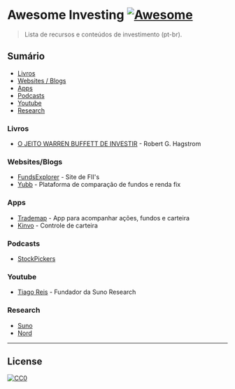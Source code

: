 ﻿# Awesome Investing  [![Awesome](https://cdn.rawgit.com/sindresorhus/awesome/d7305f38d29fed78fa85652e3a63e154dd8e8829/media/badge.svg)](https://github.com/sindresorhus/awesome)


> Lista de recursos e conteúdos de investimento (pt-br).

## Sumário

* [Livros](#livros)
* [Websites / Blogs](#websitesblogs)
* [Apps](#apps)
* [Podcasts](#podcasts)
* [Youtube](#youtube)
* [Research](#research)

### Livros

* [O JEITO WARREN BUFFETT DE INVESTIR](https://www.amazon.com.br/JEITO-WARREN-BUFFETT-INVESTIR-ebook/dp/B07S7DVYM9?tag=goog0ef-20&smid=A18CNA8NWQSYHH) - Robert G. Hagstrom

### Websites/Blogs

* [FundsExplorer](https://www.fundsexplorer.com.br/) - Site de FII's
* [Yubb](https://yubb.com.br/) - Plataforma de comparação de fundos e renda fix

### Apps

* [Trademap](https://trademap.com.br/) - App para acompanhar ações, fundos e carteira
* [Kinvo](https://www.kinvo.com.br/) - Controle de carteira

### Podcasts

* [StockPickers](https://open.spotify.com/show/0OKark671tCbUyszCSs5Ff) 

### Youtube

* [Tiago Reis](https://www.youtube.com/channel/UCwONybZQdULFV_ts2911Rqg) - Fundador da Suno Research

### Research

* [Suno](https://www.sunoresearch.com.br/) 
* [Nord](https://www.nordresearch.com.br/) 

-----

## License

[![CC0](http://mirrors.creativecommons.org/presskit/buttons/88x31/svg/cc-zero.svg)](https://creativecommons.org/publicdomain/zero/1.0/)
